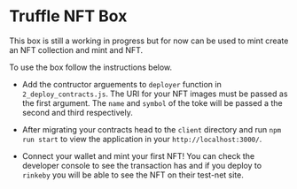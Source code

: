 # Truffle NFT Box
This box is still a working in progress but for now can be used to mint create an NFT collection and mint and NFT.

To use the box follow the instructions below.
- Add the contructor arguements to `deployer` function in `2_deploy_contracts.js`. 
  The URI for your NFT images must be passed as the first argument. 
  The `name` and `symbol` of the toke will be passed a the second and third respectively.

- After migrating your contracts head to the `client` directory and run `npm run start` to view the application in your `http://localhost:3000/`. 
- Connect your wallet and mint your first NFT!
  You can check the developer console to see the transaction has and if you deploy to `rinkeby` you will be able to see the NFT on their test-net site.
